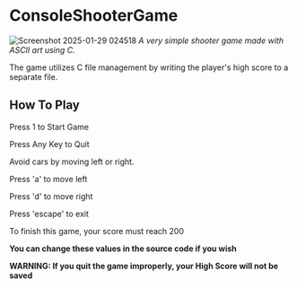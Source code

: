 # ConsoleShooterGame
![Screenshot 2025-01-29 024518](https://github.com/user-attachments/assets/a481dd16-2480-4bcf-854e-7eeaee33bc78)
*A very simple shooter game made with ASCII art using C.*

The game utilizes C file management by writing the player's high score to a separate file.
## How To Play
Press 1 to Start Game

Press Any Key to Quit

Avoid cars by moving left or right.

Press 'a' to move left

Press 'd' to move right

Press 'escape' to exit

To finish this game, your score must reach 200

**You can change these values in the source code if you wish**

**WARNING: If you quit the game improperly, your High Score will not be saved**
